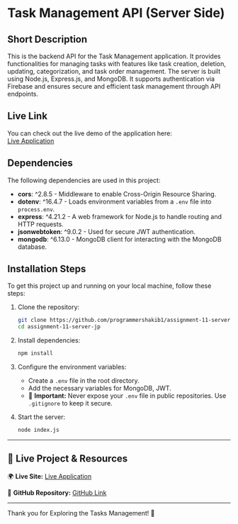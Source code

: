 # Task Management API (Server Side)

## Short Description

This is the backend API for the Task Management application. It provides functionalities for managing tasks with features like task creation, deletion, updating, categorization, and task order management. The server is built using Node.js, Express.js, and MongoDB. It supports authentication via Firebase and ensures secure and efficient task management through API endpoints.

## Live Link

You can check out the live demo of the application here:  
[Live Application](https://tasks-management-org.netlify.app)

## Dependencies

The following dependencies are used in this project:

- **cors**: ^2.8.5 - Middleware to enable Cross-Origin Resource Sharing.
- **dotenv**: ^16.4.7 - Loads environment variables from a `.env` file into `process.env`.
- **express**: ^4.21.2 - A web framework for Node.js to handle routing and HTTP requests.
- **jsonwebtoken**: ^9.0.2 - Used for secure JWT authentication.
- **mongodb**: ^6.13.0 - MongoDB client for interacting with the MongoDB database.

## Installation Steps

To get this project up and running on your local machine, follow these steps:

1. Clone the repository:

   ```bash
   git clone https://github.com/programmershakib1/assignment-11-server-jp.git
   cd assignment-11-server-jp
   ```

2. Install dependencies:

   ```bash
   npm install
   ```

3. Configure the environment variables:

   - Create a `.env` file in the root directory.
   - Add the necessary variables for MongoDB, JWT.
   - 🚨 **Important:** Never expose your `.env` file in public repositories. Use `.gitignore` to keep it secure.

4. Start the server:

   ```bash
   node index.js
   ```

---

## 🔗 Live Project & Resources

🌍 **Live Site:** [Live Application](https://tasks-management-org.netlify.app)

📂 **GitHub Repository:** [GitHub Link](https://github.com/programmershakib1/assignment-11-server-jp)

---

Thank you for Exploring the Tasks Management! 🚀
